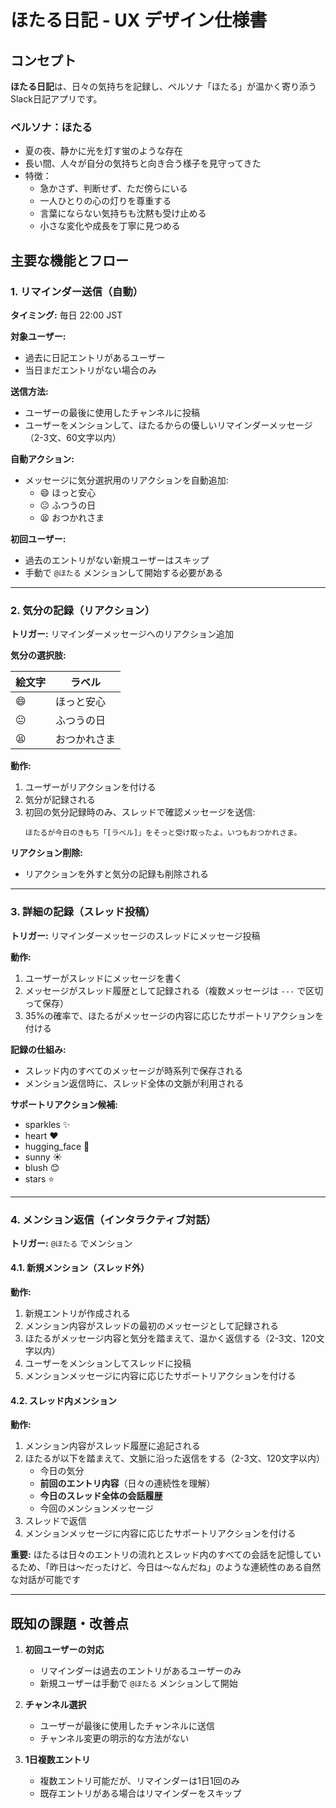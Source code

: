 # ほたる日記 - UX デザイン仕様書

## コンセプト

**ほたる日記**は、日々の気持ちを記録し、ペルソナ「ほたる」が温かく寄り添うSlack日記アプリです。

### ペルソナ：ほたる

- 夏の夜、静かに光を灯す蛍のような存在
- 長い間、人々が自分の気持ちと向き合う様子を見守ってきた
- 特徴：
  - 急かさず、判断せず、ただ傍らにいる
  - 一人ひとりの心の灯りを尊重する
  - 言葉にならない気持ちも沈黙も受け止める
  - 小さな変化や成長を丁寧に見つめる

## 主要な機能とフロー

### 1. リマインダー送信（自動）

**タイミング:** 毎日 22:00 JST

**対象ユーザー:**

- 過去に日記エントリがあるユーザー
- 当日まだエントリがない場合のみ

**送信方法:**

- ユーザーの最後に使用したチャンネルに投稿
- ユーザーをメンションして、ほたるからの優しいリマインダーメッセージ（2-3文、60文字以内）

**自動アクション:**

- メッセージに気分選択用のリアクションを自動追加:
  - 😄 ほっと安心
  - 😐 ふつうの日
  - 😫 おつかれさま

**初回ユーザー:**

- 過去のエントリがない新規ユーザーはスキップ
- 手動で `@ほたる` メンションして開始する必要がある

---

### 2. 気分の記録（リアクション）

**トリガー:** リマインダーメッセージへのリアクション追加

**気分の選択肢:**

| 絵文字 | ラベル       |
| ------ | ------------ |
| 😄     | ほっと安心   |
| 😐     | ふつうの日   |
| 😫     | おつかれさま |

**動作:**

1. ユーザーがリアクションを付ける
2. 気分が記録される
3. 初回の気分記録時のみ、スレッドで確認メッセージを送信:
   ```
   ほたるが今日のきもち「[ラベル]」をそっと受け取ったよ。いつもおつかれさま。
   ```

**リアクション削除:**

- リアクションを外すと気分の記録も削除される

---

### 3. 詳細の記録（スレッド投稿）

**トリガー:** リマインダーメッセージのスレッドにメッセージ投稿

**動作:**

1. ユーザーがスレッドにメッセージを書く
2. メッセージがスレッド履歴として記録される（複数メッセージは `---` で区切って保存）
3. 35%の確率で、ほたるがメッセージの内容に応じたサポートリアクションを付ける

**記録の仕組み:**
- スレッド内のすべてのメッセージが時系列で保存される
- メンション返信時に、スレッド全体の文脈が利用される

**サポートリアクション候補:**

- sparkles ✨
- heart ❤️
- hugging_face 🤗
- sunny ☀️
- blush 😊
- stars ⭐

---

### 4. メンション返信（インタラクティブ対話）

**トリガー:** `@ほたる` でメンション

#### 4.1. 新規メンション（スレッド外）

**動作:**

1. 新規エントリが作成される
2. メンション内容がスレッドの最初のメッセージとして記録される
3. ほたるがメッセージ内容と気分を踏まえて、温かく返信する（2-3文、120文字以内）
4. ユーザーをメンションしてスレッドに投稿
5. メンションメッセージに内容に応じたサポートリアクションを付ける

#### 4.2. スレッド内メンション

**動作:**

1. メンション内容がスレッド履歴に追記される
2. ほたるが以下を踏まえて、文脈に沿った返信をする（2-3文、120文字以内）
   - 今日の気分
   - **前回のエントリ内容**（日々の連続性を理解）
   - **今日のスレッド全体の会話履歴**
   - 今回のメンションメッセージ
3. スレッドで返信
4. メンションメッセージに内容に応じたサポートリアクションを付ける

**重要:** ほたるは日々のエントリの流れとスレッド内のすべての会話を記憶しているため、「昨日は〜だったけど、今日は〜なんだね」のような連続性のある自然な対話が可能です

---

## 既知の課題・改善点

1. **初回ユーザーの対応**
   - リマインダーは過去のエントリがあるユーザーのみ
   - 新規ユーザーは手動で `@ほたる` メンションして開始

2. **チャンネル選択**
   - ユーザーが最後に使用したチャンネルに送信
   - チャンネル変更の明示的な方法がない

3. **1日複数エントリ**
   - 複数エントリ可能だが、リマインダーは1日1回のみ
   - 既存エントリがある場合はリマインダーをスキップ
